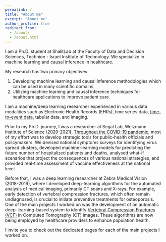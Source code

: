 ```yaml
---
permalink: /
title: "About me"
excerpt: "About me"
author_profile: true
redirect_from: 
  - /about/
  - /about.html
---
```



I am a Ph.D. student at ShalitLab at the Faculty of Data and Decision Sciences, Technion - Israel Institute of Technology. 
We specialize in machine learning and causal inference in healthcare.

My research has two primary objectives:

1. Developing machine learning and causal inference methodologies which can be used in many scientific domains.
2. Utilizing machine learning and causal inference techniques for healthcare applications to improve patient care.

I am a machine/deep learning researcher experienced in various data modalities such as Electronic Health Records (EHRs), time series data, [time-to-event data](https://tomer1812.github.io/projects-pydts/), tabular data, and imaging.

Prior to my Ph.D. journey, I was a researcher at Segal Lab, Weizmann Institute of Science (2020-2021). [Throughout the COVID-19 pandemic](https://tomer1812.github.io/projects-covid/), most of my effort was to develop strategic tools for public-health officials and policymakers. 
We devised national symptoms surveys for identifying virus spread clusters, developed machine-learning models for predicting the future number of hospitalized patients and deaths, analysed what-if scenarios that project the consequences of various national strategies, and provided real-time assessment of vaccine effectiveness at the national level.

Before that, I was a deep learning researcher at Zebra Medical Vision (2018-2019), where I developed deep-learning algorithms for the automated analysis of medical imaging, primarily CT scans and X-rays. 
For example, early detection of vertebral compression fractures, which often remain undiagnosed, is crucial to initiate preventive treatments for osteoporosis.
One of the main projects I worked on was the development of an automatic deep-learning-based system to identify [Vertebral Compression Fractures (VCF)](https://tomer1812.github.io/projects-vcf/) in Computed Tomography (CT) images. 
These algorithms are now being employed by healthcare providers to enhance population health. 

I invite you to check out the dedicated pages for each of the main projects I worked on. 